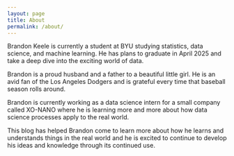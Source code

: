 ```yaml
---
layout: page
title: About
permalink: /about/
---
```


Brandon Keele is currently a student at BYU studying statistics, data science, and machine learning. He has plans to graduate in April 2025 and take a deep dive into the exciting world of data.

Brandon is a proud husband and a father to a beautiful little girl. He is an avid fan of the Los Angeles Dodgers and is grateful every time that baseball season rolls around.

Brandon is currently working as a data science intern for a small company called XO-NANO where he is learning more and more about how data science processes apply to the real world.

This blog has helped Brandon come to learn more about how he learns and understands things in the real world and he is excited to continue to develop his ideas and knowledge through its continued use.
